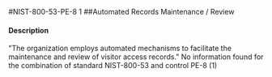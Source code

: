 #NIST-800-53-PE-8 1
##Automated Records Maintenance / Review
#### Description
"The organization employs automated mechanisms to facilitate the maintenance and review of visitor access records."
No information found for the combination of standard NIST-800-53 and control PE-8 (1)
